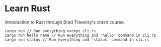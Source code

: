 # Learn Rust

Introduction to Rust through Brad Traversy's crash course.

```
cargo run // Run everything except cli.rs
cargo run hello name // Run everything and 'hello' command in cli.rs
cargo run status // Run everything and 'status' command in cli.rs
```
